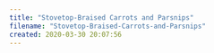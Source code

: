 ```yaml
---
title: "Stovetop-Braised Carrots and Parsnips"
filename: "Stovetop-Braised-Carrots-and-Parsnips"
created: 2020-03-30 20:07:56
---
```


